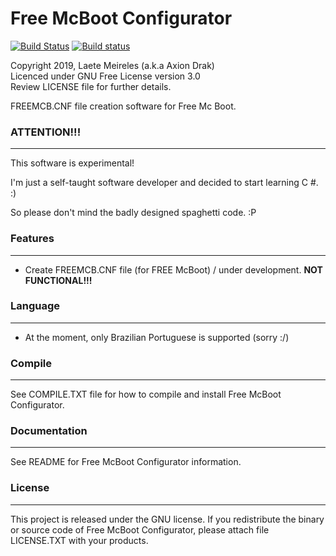 # Free McBoot Configurator

[![Build Status](https://travis-ci.org/AxionDrak/FreeMCBootConfigurator.svg?branch=master)](https://travis-ci.org/AxionDrak/FreeMCBootConfigurator)
[![Build status](https://ci.appveyor.com/api/projects/status/5ol16hgp9c63u2sx/branch/master?svg=true)](https://ci.appveyor.com/project/laetemn/freemcbootconfigurator/branch/master)

Copyright 2019, Laete Meireles (a.k.a Axion Drak)   
Licenced under GNU Free License version 3.0  
Review LICENSE file for further details.   

FREEMCB.CNF file creation software for Free Mc Boot.

### ATTENTION!!!
----------------
This software is experimental!

I'm just a self-taught software developer and decided to start learning C #. :)

So please don't mind the badly designed spaghetti code. :P

### Features
------------
* Create FREEMCB.CNF file (for FREE McBoot) / under development. <b>NOT FUNCTIONAL!!!</b>

### Language
------------
* At the moment, only Brazilian Portuguese is supported (sorry :/)

### Compile
-----------
See COMPILE.TXT file for how to compile and install Free McBoot Configurator.

### Documentation
-----------------
See README for Free McBoot Configurator information.

### License
-----------
This project is released under the GNU license. If you redistribute the binary
or source code of Free McBoot Configurator, please attach file LICENSE.TXT with your products.

